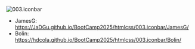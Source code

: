![003.iconbar](003.iconbar.png)

-   JamesG: https://JaDGu.github.io/BootCamp2025/htmlcss/003.iconbar/JamesG/
-   Bolin: https://hdcola.github.io/BootCamp2025/htmlcss/003.iconbar/Bolin/
